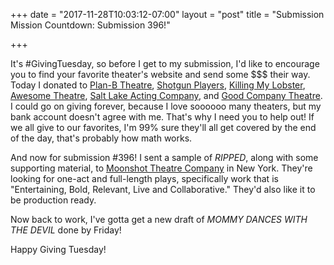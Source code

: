 +++
date = "2017-11-28T10:03:12-07:00"
layout = "post"
title = "Submission Mission Countdown: Submission 396!"

+++

It's #GivingTuesday, so before I get to my submission, I'd like to encourage you to find your favorite theater's website and send some $$$ their way. Today I donated to [Plan-B Theatre](http://planbtheatre.org/), [Shotgun Players](https://shotgunplayers.org/Online/default.asp), [Killing My Lobster](http://www.killingmylobster.com/), [Awesome Theatre](https://awesometheatre.org/), [Salt Lake Acting Company](http://www.saltlakeactingcompany.org/), and [Good Company Theatre](https://www.goodcotheatre.com/). I could go on giving forever, because I love soooooo many theaters, but my bank account doesn't agree with me. That's why I need you to help out! If we all give to our favorites, I'm 99% sure they'll all get covered by the end of the day, that's probably how math works.

And now for submission #396! I sent a sample of *RIPPED*, along with some supporting material, to [Moonshot Theatre Company](https://www.moonshottheatre.org/submissions/) in New York. They're looking for one-act and full-length plays, specifically work that is "Entertaining, Bold, Relevant, Live and Collaborative." They'd also like it to be production ready.

Now back to work, I've gotta get a new draft of *MOMMY DANCES WITH THE DEVIL* done by Friday! 

Happy Giving Tuesday!